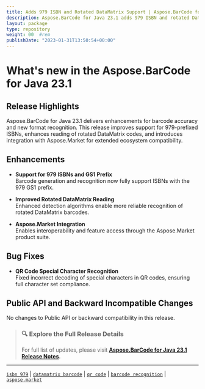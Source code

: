 ```yaml
---
title: Adds 979 ISBN and Rotated DataMatrix Support | Aspose.BarCode for Java 23.1
description: Aspose.BarCode for Java 23.1 adds 979 ISBN and rotated DataMatrix support, integrates Aspose.Market, and fixes special characters in QR recognition.
layout: package
type: repository
weight: 00	#rem
publishDate: "2023-01-31T13:50:54+00:00"
---
```


# What's new in the Aspose.BarCode for Java 23.1

## Release Highlights

Aspose.BarCode for Java 23.1 delivers enhancements for barcode accuracy and new format recognition. This release improves support for 979-prefixed ISBNs, enhances reading of rotated DataMatrix codes, and introduces integration with Aspose.Market for extended ecosystem compatibility.

## Enhancements

- **Support for 979 ISBNs and GS1 Prefix**  
  Barcode generation and recognition now fully support ISBNs with the 979 GS1 prefix.

- **Improved Rotated DataMatrix Reading**  
  Enhanced detection algorithms enable more reliable recognition of rotated DataMatrix barcodes.

- **Aspose.Market Integration**  
  Enables interoperability and feature access through the Aspose.Market product suite.

## Bug Fixes

- **QR Code Special Character Recognition**  
  Fixed incorrect decoding of special characters in QR codes, ensuring full character set compliance.

## Public API and Backward Incompatible Changes

No changes to Public API or backward compatibility in this release.

> ### 🔍 Explore the Full Release Details
>
> For full list of updates, please visit **[Aspose.BarCode for Java 23.1 Release Notes](https://releases.aspose.com/barcode/java/release-notes/2023/aspose-barcode-for-java-23-1-release-notes/).**

---

[`isbn 979`](https://search.aspose.com/q/isbn-979.html) | [`datamatrix barcode`](https://search.aspose.com/q/datamatrix-barcode.html) | [`qr code`](https://search.aspose.com/q/qr-code.html) | [`barcode recognition`](https://search.aspose.com/q/barcode-recognition.html) | [`aspose.market`](https://search.aspose.com/q/aspose.market.html)
